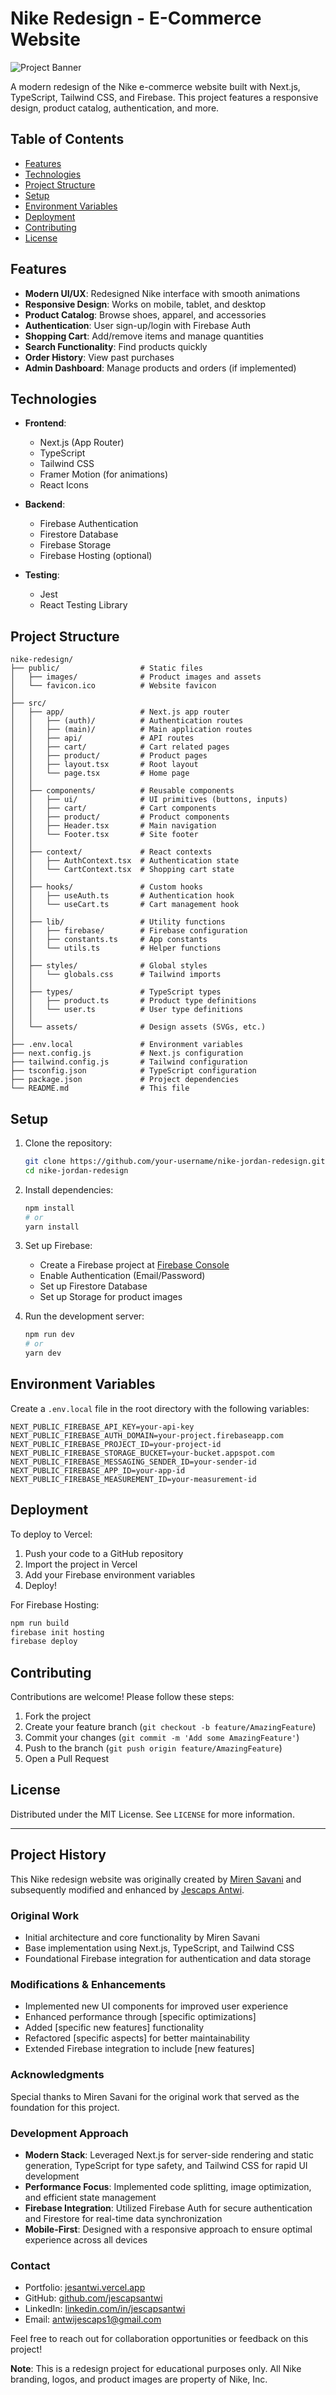 # Nike Redesign - E-Commerce Website

![Project Banner](/screenshott.png) <!-- Replace with your actual banner image -->

A modern redesign of the Nike e-commerce website built with Next.js, TypeScript, Tailwind CSS, and Firebase. This project features a responsive design, product catalog, authentication, and more.

## Table of Contents

- [Features](#features)
- [Technologies](#technologies)
- [Project Structure](#project-structure)
- [Setup](#setup)
- [Environment Variables](#environment-variables)
- [Deployment](#deployment)
- [Contributing](#contributing)
- [License](#license)

## Features

- **Modern UI/UX**: Redesigned Nike interface with smooth animations
- **Responsive Design**: Works on mobile, tablet, and desktop
- **Product Catalog**: Browse shoes, apparel, and accessories
- **Authentication**: User sign-up/login with Firebase Auth
- **Shopping Cart**: Add/remove items and manage quantities
- **Search Functionality**: Find products quickly
- **Order History**: View past purchases
- **Admin Dashboard**: Manage products and orders (if implemented)

## Technologies

- **Frontend**:
  - Next.js (App Router)
  - TypeScript
  - Tailwind CSS
  - Framer Motion (for animations)
  - React Icons

- **Backend**:
  - Firebase Authentication
  - Firestore Database
  - Firebase Storage
  - Firebase Hosting (optional)

- **Testing**:
  - Jest
  - React Testing Library

## Project Structure

```
nike-redesign/
├── public/                  # Static files
│   ├── images/              # Product images and assets
│   └── favicon.ico          # Website favicon
│
├── src/
│   ├── app/                 # Next.js app router
│   │   ├── (auth)/          # Authentication routes
│   │   ├── (main)/          # Main application routes
│   │   ├── api/             # API routes
│   │   ├── cart/            # Cart related pages
│   │   ├── product/         # Product pages
│   │   ├── layout.tsx       # Root layout
│   │   └── page.tsx         # Home page
│   │
│   ├── components/          # Reusable components
│   │   ├── ui/              # UI primitives (buttons, inputs)
│   │   ├── cart/            # Cart components
│   │   ├── product/         # Product components
│   │   ├── Header.tsx       # Main navigation
│   │   └── Footer.tsx       # Site footer
│   │
│   ├── context/             # React contexts
│   │   ├── AuthContext.tsx  # Authentication state
│   │   └── CartContext.tsx  # Shopping cart state
│   │
│   ├── hooks/               # Custom hooks
│   │   ├── useAuth.ts       # Authentication hook
│   │   └── useCart.ts       # Cart management hook
│   │
│   ├── lib/                 # Utility functions
│   │   ├── firebase/        # Firebase configuration
│   │   ├── constants.ts     # App constants
│   │   └── utils.ts         # Helper functions
│   │
│   ├── styles/              # Global styles
│   │   └── globals.css      # Tailwind imports
│   │
│   ├── types/               # TypeScript types
│   │   ├── product.ts       # Product type definitions
│   │   └── user.ts          # User type definitions
│   │
│   └── assets/              # Design assets (SVGs, etc.)
│
├── .env.local               # Environment variables
├── next.config.js           # Next.js configuration
├── tailwind.config.js       # Tailwind configuration
├── tsconfig.json            # TypeScript configuration
├── package.json             # Project dependencies
└── README.md                # This file
```

## Setup

1. Clone the repository:

   ```bash
   git clone https://github.com/your-username/nike-jordan-redesign.git
   cd nike-jordan-redesign
   ```

2. Install dependencies:

   ```bash
   npm install
   # or
   yarn install
   ```

3. Set up Firebase:
   - Create a Firebase project at [Firebase Console](https://console.firebase.google.com/)
   - Enable Authentication (Email/Password)
   - Set up Firestore Database
   - Set up Storage for product images

4. Run the development server:

   ```bash
   npm run dev
   # or
   yarn dev
   ```

## Environment Variables

Create a `.env.local` file in the root directory with the following variables:

```env
NEXT_PUBLIC_FIREBASE_API_KEY=your-api-key
NEXT_PUBLIC_FIREBASE_AUTH_DOMAIN=your-project.firebaseapp.com
NEXT_PUBLIC_FIREBASE_PROJECT_ID=your-project-id
NEXT_PUBLIC_FIREBASE_STORAGE_BUCKET=your-bucket.appspot.com
NEXT_PUBLIC_FIREBASE_MESSAGING_SENDER_ID=your-sender-id
NEXT_PUBLIC_FIREBASE_APP_ID=your-app-id
NEXT_PUBLIC_FIREBASE_MEASUREMENT_ID=your-measurement-id
```

## Deployment

To deploy to Vercel:

1. Push your code to a GitHub repository
2. Import the project in Vercel
3. Add your Firebase environment variables
4. Deploy!

For Firebase Hosting:

```bash
npm run build
firebase init hosting
firebase deploy
```

## Contributing

Contributions are welcome! Please follow these steps:

1. Fork the project
2. Create your feature branch (`git checkout -b feature/AmazingFeature`)
3. Commit your changes (`git commit -m 'Add some AmazingFeature'`)
4. Push to the branch (`git push origin feature/AmazingFeature`)
5. Open a Pull Request

## License

Distributed under the MIT License. See `LICENSE` for more information.

---

## Project History

This Nike redesign website was originally created by [Miren Savani](https://github.com/mirensavani) and subsequently modified and enhanced by [Jescaps Antwi](https://github.com/jescapsantwi).

### Original Work

- Initial architecture and core functionality by Miren Savani
- Base implementation using Next.js, TypeScript, and Tailwind CSS
- Foundational Firebase integration for authentication and data storage

### Modifications & Enhancements

- Implemented new UI components for improved user experience
- Enhanced performance through [specific optimizations]
- Added [specific new features] functionality
- Refactored [specific aspects] for better maintainability
- Extended Firebase integration to include [new features]

### Acknowledgments

Special thanks to Miren Savani for the original work that served as the foundation for this project.

### Development Approach

- **Modern Stack**: Leveraged Next.js for server-side rendering and static generation, TypeScript for type safety, and Tailwind CSS for rapid UI development
- **Performance Focus**: Implemented code splitting, image optimization, and efficient state management
- **Firebase Integration**: Utilized Firebase Auth for secure authentication and Firestore for real-time data synchronization
- **Mobile-First**: Designed with a responsive approach to ensure optimal experience across all devices

### Contact

- Portfolio: [jesantwi.vercel.app]()
- GitHub: [github.com/jescapsantwi]()
- LinkedIn: [linkedin.com/in/jescapsantwi]()
- Email: <antwijescaps1@gmail.com>

Feel free to reach out for collaboration opportunities or feedback on this project!

**Note**: This is a redesign project for educational purposes only. All Nike branding, logos, and product images are property of Nike, Inc.
